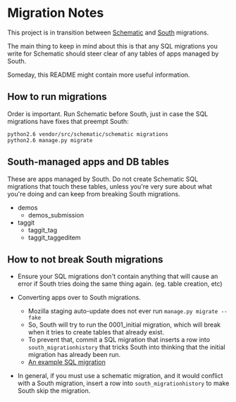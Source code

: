 Migration Notes
===============

This project is in transition between [Schematic][1] and [South][2] migrations.

The main thing to keep in mind about this is that any SQL migrations you write
for Schematic should steer clear of any tables of apps managed by South. 

Someday, this README might contain more useful information.

[1]: https://github.com/jbalogh/schematic/
[2]: http://south.aeracode.org/

How to run migrations
---------------------

Order is important. Run Schematic before South, just in case the SQL migrations
have fixes that preempt South:

    python2.6 vendor/src/schematic/schematic migrations
    python2.6 manage.py migrate

South-managed apps and DB tables
--------------------------------

These are apps managed by South. Do not create Schematic SQL migrations that
touch these tables, unless you're very sure about what you're doing and can
keep from breaking South migrations.

* demos
    * demos_submission
* taggit
    * taggit_tag
    * taggit_taggeditem

How to not break South migrations
---------------------------------

* Ensure your SQL migrations don't contain anything that will cause an error if
    South tries doing the same thing again. (eg. table creation, etc)

* Converting apps over to South migrations.
    * Mozilla staging auto-update does not ever run `manage.py migrate --fake`
    * So, South will try to run the 0001_initial migration, which will break
        when it tries to create tables that already exist.
    * To prevent that, commit a SQL migration that inserts a row into
        `south_migrationhistory` that tricks South into thinking that the initial
        migration has already been run.
    * [An example SQL migration][southfix]

* In general, if you must use a schematic migration, and it would conflict with
    a South migration, insert a row into `south_migrationhistory` to make South
    skip the migration.

[southfix]: https://github.com/mozilla/kuma/blob/mdn/migrations/06-taggit-convert-to-south.sql
